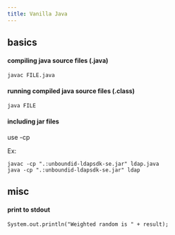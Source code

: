 ```yaml
---
title: Vanilla Java
---
```


## basics

#### compiling java source files (.java)

```
javac FILE.java
```

#### running compiled java source files (.class)

```
java FILE
```

#### including jar files

use -cp

Ex:

```
javac -cp ".:unboundid-ldapsdk-se.jar" ldap.java
java -cp ".:unboundid-ldapsdk-se.jar" ldap
```

## misc

#### print to stdout

```
System.out.println("Weighted random is " + result);
```
